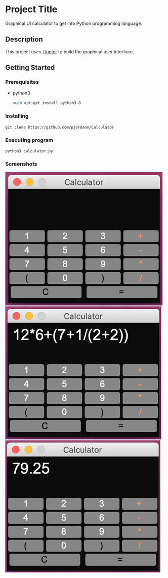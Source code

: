 # Project Title

Graphical UI calculator to get into Python programming language.

## Description

This project uses [Tkinter](https://docs.python.org/es/3/library/tkinter.html) to build the graphical user interface. 

## Getting Started

### Prerequisites

* python3
  ```sh
  sudo apt-get install python3.8
  ```


### Installing

```
git clone https://github.com/pjordann/Calculator
```

### Executing program
```
python3 calculator.py
```

### Screenshots
![alt text](https://github.com/pjordann/Calculator/blob/main/images/1.png)
![alt text](https://github.com/pjordann/Calculator/blob/main/images/2.png)
![alt text](https://github.com/pjordann/Calculator/blob/main/images/3.png)